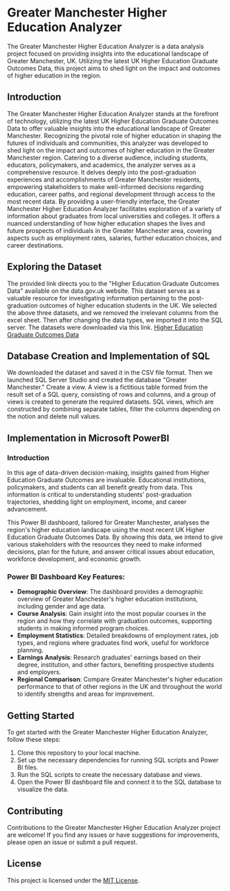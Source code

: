 # Greater Manchester Higher Education Analyzer

The Greater Manchester Higher Education Analyzer is a data analysis project focused on providing insights into the educational landscape of Greater Manchester, UK. Utilizing the latest UK Higher Education Graduate Outcomes Data, this project aims to shed light on the impact and outcomes of higher education in the region.

## Introduction

The Greater Manchester Higher Education Analyzer stands at the forefront of technology, utilizing the latest UK Higher Education Graduate Outcomes Data to offer valuable insights into the educational landscape of Greater Manchester. Recognizing the pivotal role of higher education in shaping the futures of individuals and communities, this analyzer was developed to shed light on the impact and outcomes of higher education in the Greater Manchester region. Catering to a diverse audience, including students, educators, policymakers, and academics, the analyzer serves as a comprehensive resource. It delves deeply into the post-graduation experiences and accomplishments of Greater Manchester residents, empowering stakeholders to make well-informed decisions regarding education, career paths, and regional development through access to the most recent data. By providing a user-friendly interface, the Greater Manchester Higher Education Analyzer facilitates exploration of a variety of information about graduates from local universities and colleges. It offers a nuanced understanding of how higher education shapes the lives and future prospects of individuals in the Greater Manchester area, covering aspects such as employment rates, salaries, further education choices, and career destinations.

## Exploring the Dataset

The provided link directs you to the "Higher Education Graduate Outcomes Data" available on the data.gov.uk website. This dataset serves as a valuable resource for investigating information pertaining to the post-graduation outcomes of higher education students in the UK. We selected the above three datasets, and we removed the irrelevant columns from the excel sheet. Then after changing the data types, we imported it into the SQL server. The datasets were downloaded via this link. [Higher Education Graduate Outcomes Data](https://www.data.gov.uk/dataset/37b401c3-1689-4f3c-bac4-b6cc39cdefa7/higher-education-graduate-outcomes-data)

## Database Creation and Implementation of SQL

We downloaded the dataset and saved it in the CSV file format. Then we launched SQL Server Studio and created the database "Greater Manchester." Create a view. A view is a fictitious table formed from the result set of a SQL query, consisting of rows and columns, and a group of views is created to generate the required datasets. SQL views, which are constructed by combining separate tables, filter the columns depending on the notion and delete null values.

## Implementation in Microsoft PowerBI

### Introduction

In this age of data-driven decision-making, insights gained from Higher Education Graduate Outcomes are invaluable. Educational institutions, policymakers, and students can all benefit greatly from data. This information is critical to understanding students' post-graduation trajectories, shedding light on employment, income, and career advancement.

This Power BI dashboard, tailored for Greater Manchester, analyses the region's higher education landscape using the most recent UK Higher Education Graduate Outcomes Data. By showing this data, we intend to give various stakeholders with the resources they need to make informed decisions, plan for the future, and answer critical issues about education, workforce development, and economic growth.

### Power BI Dashboard Key Features:

- **Demographic Overview**: The dashboard provides a demographic overview of Greater Manchester's higher education institutions, including gender and age data.
- **Course Analysis**: Gain insight into the most popular courses in the region and how they correlate with graduation outcomes, supporting students in making informed program choices.
- **Employment Statistics**: Detailed breakdowns of employment rates, job types, and regions where graduates find work, useful for workforce planning.
- **Earnings Analysis**: Research graduates' earnings based on their degree, institution, and other factors, benefiting prospective students and employers.
- **Regional Comparison**: Compare Greater Manchester's higher education performance to that of other regions in the UK and throughout the world to identify strengths and areas for improvement.

## Getting Started

To get started with the Greater Manchester Higher Education Analyzer, follow these steps:

1. Clone this repository to your local machine.
2. Set up the necessary dependencies for running SQL scripts and Power BI files.
3. Run the SQL scripts to create the necessary database and views.
4. Open the Power BI dashboard file and connect it to the SQL database to visualize the data.

## Contributing

Contributions to the Greater Manchester Higher Education Analyzer project are welcome! If you find any issues or have suggestions for improvements, please open an issue or submit a pull request.

## License

This project is licensed under the [MIT License](LICENSE).
